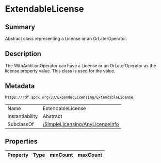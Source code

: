 <!-- Automatically generated by spec-parser v2.0.0 on 2024-01-12T14:00:21.817658+00:00 -->
<!-- SPDX-License-Identifier: Community-Spec-1.0 -->

# ExtendableLicense

## Summary

Abstract class representing a License or an OrLaterOperator.


## Description

The WithAdditionOperator can have a License or an OrLaterOperator as the license property value.  This class is used for the value.


## Metadata

`https://rdf.spdx.org/v3/ExpandedLicensing/ExtendableLicense`


| | |
|---|---|
| Name | ExtendableLicense |
| Instantiability | Abstract |
| SubclassOf | [/SimpleLicensing/AnyLicenseInfo](../../SimpleLicensing/Classes/AnyLicenseInfo.md) |




## Properties

| Property | Type | minCount | maxCount |
|---|---|:---:|:---:|

